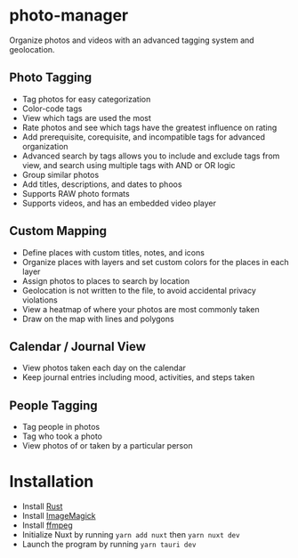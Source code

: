 # photo-manager

Organize photos and videos with an advanced tagging system and geolocation.

## Photo Tagging
- Tag photos for easy categorization
- Color-code tags
- View which tags are used the most
- Rate photos and see which tags have the greatest influence on rating
- Add prerequisite, corequisite, and incompatible tags for advanced organization
- Advanced search by tags allows you to include and exclude tags from view, and search using multiple tags with AND or OR logic
- Group similar photos
- Add titles, descriptions, and dates to phoos
- Supports RAW photo formats
- Supports videos, and has an embedded video player

## Custom Mapping
- Define places with custom titles, notes, and icons
- Organize places with layers and set custom colors for the places in each layer
- Assign photos to places to search by location
- Geolocation is not written to the file, to avoid accidental privacy violations
- View a heatmap of where your photos are most commonly taken
- Draw on the map with lines and polygons

## Calendar / Journal View
- View photos taken each day on the calendar
- Keep journal entries including mood, activities, and steps taken

## People Tagging
- Tag people in photos
- Tag who took a photo
- View photos of or taken by a particular person

# Installation
- Install [Rust](https://www.rust-lang.org/learn/get-started)
- Install [ImageMagick](https://imagemagick.org/script/download.php)
- Install [ffmpeg](https://ffmpeg.org/download.html)
- Initialize Nuxt by running `yarn add nuxt` then `yarn nuxt dev`
- Launch the program by running `yarn tauri dev`
